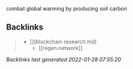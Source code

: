 combat global warming by producing soil carbon

## Backlinks

> - [](blockchain research.md)
>   - [[regen.network]]

_Backlinks last generated 2022-01-28 07:55:20_
